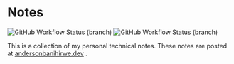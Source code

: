 
# Notes

![GitHub Workflow Status (branch)](https://img.shields.io/github/workflow/status/andersy005/blog/CI/master?logo=github&style=for-the-badge)
![GitHub Workflow Status (branch)](https://img.shields.io/github/workflow/status/andersy005/blog/GH-Pages-Status/master?label=GH-Pages&logo=github&style=for-the-badge)

This is a collection of my personal technical notes. These notes are posted at [andersonbanihirwe.dev](https://andersonbanihirwe.dev/) .
